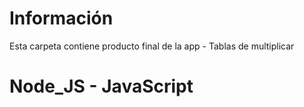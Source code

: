 # Información

Esta carpeta contiene producto final de la app - Tablas de multiplicar

# Node_JS - JavaScript